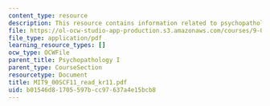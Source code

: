 ```yaml
---
content_type: resource
description: This resource contains information related to psychopathology I.
file: https://ol-ocw-studio-app-production.s3.amazonaws.com/courses/9-00sc-introduction-to-psychology-fall-2011/b01546d81705597bcc97637a4e15bcb8_MIT9_00SCF11_read_kr11.pdf
file_type: application/pdf
learning_resource_types: []
ocw_type: OCWFile
parent_title: Psychopathology I
parent_type: CourseSection
resourcetype: Document
title: MIT9_00SCF11_read_kr11.pdf
uid: b01546d8-1705-597b-cc97-637a4e15bcb8
---
```


